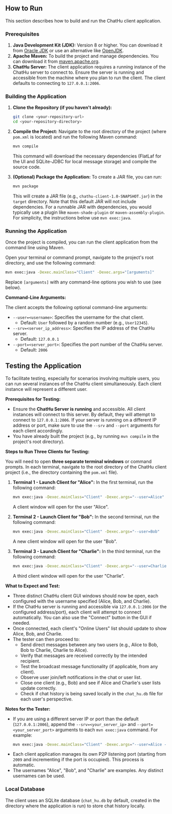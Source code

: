 ## How to Run

This section describes how to build and run the ChatHu client application.

### Prerequisites

1.  **Java Development Kit (JDK):** Version 8 or higher. You can download it from [Oracle JDK](https://www.oracle.com/java/technologies/javase-downloads.html) or use an alternative like [OpenJDK](https://openjdk.java.net/).
2.  **Apache Maven:** To build the project and manage dependencies. You can download it from [maven.apache.org](https://maven.apache.org/download.cgi).
3.  **ChatHu Server:** The client application requires a running instance of the ChatHu server to connect to. Ensure the server is running and accessible from the machine where you plan to run the client. The client defaults to connecting to `127.0.0.1:2006`.

### Building the Application

1.  **Clone the Repository (if you haven't already):**
    ```bash
    git clone <your-repository-url>
    cd <your-repository-directory>
    ```

2.  **Compile the Project:**
    Navigate to the root directory of the project (where `pom.xml` is located) and run the following Maven command:
    ```bash
    mvn compile
    ```
    This command will download the necessary dependencies (FlatLaf for the UI and SQLite-JDBC for local message storage) and compile the source code.

3.  **(Optional) Package the Application:**
    To create a JAR file, you can run:
    ```bash
    mvn package
    ```
    This will create a JAR file (e.g., `chathu-client-1.0-SNAPSHOT.jar`) in the `target` directory. Note that this default JAR will not include dependencies. For a runnable JAR with dependencies, you would typically use a plugin like `maven-shade-plugin` or `maven-assembly-plugin`. For simplicity, the instructions below use `mvn exec:java`.

### Running the Application

Once the project is compiled, you can run the client application from the command line using Maven.

Open your terminal or command prompt, navigate to the project's root directory, and use the following command:

```bash
mvn exec:java -Dexec.mainClass="Client" -Dexec.args="[arguments]"
```

Replace `[arguments]` with any command-line options you wish to use (see below).

**Command-Line Arguments:**

The client accepts the following optional command-line arguments:

* `--user=<username>`: Specifies the username for the chat client.
    * Default: `User` followed by a random number (e.g., `User12345`).
* `--srv=<server_ip_address>`: Specifies the IP address of the ChatHu server.
    * Default: `127.0.0.1`
* `--port=<server_port>`: Specifies the port number of the ChatHu server.
    * Default: `2006`
## Testing the Application

To facilitate testing, especially for scenarios involving multiple users, you can run several instances of the ChatHu client simultaneously. Each client instance will represent a different user.

**Prerequisites for Testing:**

* Ensure the **ChatHu Server is running** and accessible. All client instances will connect to this server. By default, they will attempt to connect to `127.0.0.1:2006`. If your server is running on a different IP address or port, make sure to use the `--srv` and `--port` arguments for each client accordingly.
* You have already built the project (e.g., by running `mvn compile` in the project's root directory).

**Steps to Run Three Clients for Testing:**

You will need to open **three separate terminal windows** or command prompts. In each terminal, navigate to the root directory of the ChatHu client project (i.e., the directory containing the `pom.xml` file).

1.  **Terminal 1 - Launch Client for "Alice":**
    In the first terminal, run the following command:
    ```bash
    mvn exec:java -Dexec.mainClass="Client" -Dexec.args="--user=Alice"
    ```
    A client window will open for the user "Alice".

2.  **Terminal 2 - Launch Client for "Bob":**
    In the second terminal, run the following command:
    ```bash
    mvn exec:java -Dexec.mainClass="Client" -Dexec.args="--user=Bob"
    ```
    A new client window will open for the user "Bob".

3.  **Terminal 3 - Launch Client for "Charlie":**
    In the third terminal, run the following command:
    ```bash
    mvn exec:java -Dexec.mainClass="Client" -Dexec.args="--user=Charlie"
    ```
    A third client window will open for the user "Charlie".

**What to Expect and Test:**

* Three distinct ChatHu client GUI windows should now be open, each configured with the username specified (Alice, Bob, and Charlie).
* If the ChatHu server is running and accessible via `127.0.0.1:2006` (or the configured address/port), each client will attempt to connect automatically. You can also use the "Connect" button in the GUI if needed.
* Once connected, each client's "Online Users" list should update to show Alice, Bob, and Charlie.
* The tester can then proceed to:
    * Send direct messages between any two users (e.g., Alice to Bob, Bob to Charlie, Charlie to Alice).
    * Verify that messages are received correctly by the intended recipient.
    * Test the broadcast message functionality (if applicable, from any client).
    * Observe user join/left notifications in the chat or user list.
    * Close one client (e.g., Bob) and see if Alice and Charlie's user lists update correctly.
    * Check if chat history is being saved locally in the `chat_hu.db` file for each user's perspective.

**Notes for the Tester:**

* If you are using a different server IP or port than the default (`127.0.0.1:2006`), append the `--srv=<your_server_ip>` and `--port=<your_server_port>` arguments to each `mvn exec:java` command. For example:
    ```bash
    mvn exec:java -Dexec.mainClass="Client" -Dexec.args="--user=Alice --srv=192.168.0.100 --port=5000"
    ```
* Each client application manages its own P2P listening port (starting from `2009` and incrementing if the port is occupied). This process is automatic.
* The usernames "Alice", "Bob", and "Charlie" are examples. Any distinct usernames can be used.
### Local Database

The client uses an SQLite database (`chat_hu.db` by default, created in the directory where the application is run) to store chat history locally.
